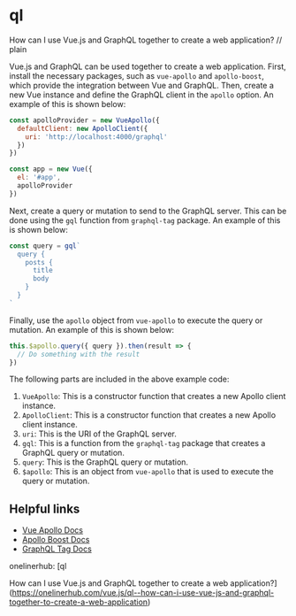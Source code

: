 # ql

How can I use Vue.js and GraphQL together to create a web application?
// plain

Vue.js and GraphQL can be used together to create a web application. First, install the necessary packages, such as `vue-apollo` and `apollo-boost`, which provide the integration between Vue and GraphQL. Then, create a new Vue instance and define the GraphQL client in the `apollo` option. An example of this is shown below:

```js
const apolloProvider = new VueApollo({
  defaultClient: new ApolloClient({
    uri: 'http://localhost:4000/graphql'
  })
})

const app = new Vue({
  el: '#app',
  apolloProvider
})
```

Next, create a query or mutation to send to the GraphQL server. This can be done using the `gql` function from `graphql-tag` package. An example of this is shown below:

```js
const query = gql`
  query {
    posts {
      title
      body
    }
  }
`
```

Finally, use the `apollo` object from `vue-apollo` to execute the query or mutation. An example of this is shown below:

```js
this.$apollo.query({ query }).then(result => {
  // Do something with the result
})
```

The following parts are included in the above example code:

1. `VueApollo`: This is a constructor function that creates a new Apollo client instance.
2. `ApolloClient`: This is a constructor function that creates a new Apollo client instance.
3. `uri`: This is the URI of the GraphQL server.
4. `gql`: This is a function from the `graphql-tag` package that creates a GraphQL query or mutation.
5. `query`: This is the GraphQL query or mutation.
6. `$apollo`: This is an object from `vue-apollo` that is used to execute the query or mutation.

## Helpful links

- [Vue Apollo Docs](https://vue-apollo.netlify.com/guide/)
- [Apollo Boost Docs](https://www.apollographql.com/docs/react/get-started/)
- [GraphQL Tag Docs](https://github.com/apollographql/graphql-tag)

onelinerhub: [ql

How can I use Vue.js and GraphQL together to create a web application?](https://onelinerhub.com/vue.js/ql--how-can-i-use-vue-js-and-graphql-together-to-create-a-web-application)